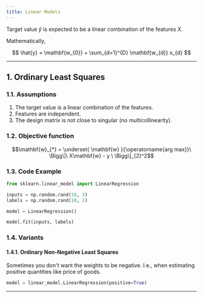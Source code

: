 ```yaml
---
title: Linear Models
---
```

Target value $\hat{y}$ is expected to be a linear combination of the features $X$.

Mathematically,

$$
\hat{y} = \mathbf{w_{0}} + \sum_{d=1}^{D} \mathbf{w_{d}} x_{d}
$$

---
## **1. Ordinary Least Squares**

### **1.1. Assumptions**

1. The target value is a linear combination of the features.
2. Features are independent.
3. The design matrix is not close to singular (no multicollinearity).

### **1.2. Objective function**
$$\mathbf{w}_{*} = \underset{ \mathbf{w} }{\operatorname{arg max}}\ \Bigg\|\ X\mathbf{w} - y \ \Bigg\|_{2}^2$$
### **1.3. Code Example**

```python
from sklearn.linear_model import LinearRegression

inputs = np.random.rand(10, 3)
labels = np.random.rand(10, 1)

model = LinearRegression()

model.fit(inputs, labels)
```


### **1.4. Variants**

#### **1.4.1. Ordinary Non-Negative Least Squares**

Sometimes you don't want the weights to be negative. I.e., when estimating positive quantities like price of goods.

```python
model = linear_model.LinearRegression(positive=True)
```

---
